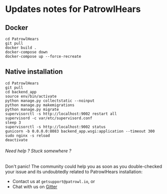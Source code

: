 # Updates notes for **PatrowlHears**

## Docker
```
cd PatrowlHears
git pull
docker build .
docker-compose down
docker-compose up --force-recreate
```

## Native installation
```
cd PatrowlHears
git pull
cd backend_app
source env/bin/activate
python manage.py collectstatic --noinput
python manage.py makemigrations
python manage.py migrate
supervisorctl -s http://localhost:9002 restart all
supervisord -c var/etc/supervisord.conf
sleep 3
supervisorctl -s http://localhost:9002 status
gunicorn -b 0.0.0.0:8083 backend_app.wsgi:application --timeout 300
sudo nginx -s reload
deactivate
```

###### Need help ? Stuck somewhere ?
Don't panic! The community could help you as soon as you double-checked your issue and its undoubtedly related to PatrowlHears installation:
+ Contact us at `getsupport@patrowl.io`, or
+ Chat with us on [Gitter](https://gitter.im/PatrowlHears/Support)
